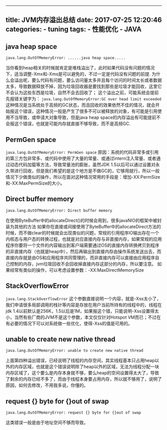 
---
title: JVM内存溢出总结
date: 2017-07-25 12:20:46
categories:
    - tuning
tags: 
    - 性能优化
    - JAVA
---

## java heap space
``java.lang.OutOfMemoryError: ......java heap space.....``

当你看到heap相关的时候就肯定是堆栈溢出了，此时如果代码没有问题的情况下，适当调整-Xmx和-Xms是可以避免的，不过一定是代码没有问题的前提.
为什么会溢出呢，要么代码有问题，要么访问量太多并且每个访问的时间太长或者数据太多，导致数据释放不掉，因为垃圾回收器是要找到那些是垃圾才能回收，这里它不会认为这些东西是垃圾，自然不会去回收了；
这个溢出之前，可能系统会提前先报错关键字为：
``java.lang.OutOfMemoryError:GC over head limit exceeded``
这种情况是当系统处于高频的GC状态，而且回收的效果依然不佳的情况，就会开始报这个错误，这种情况一般是产生了很多不可以被释放的对象，有可能是引用使用不当导致，或申请大对象导致，但是java heap space的内存溢出有可能提前不会报这个错误，也就是可能内存就直接不够导致，而不是高频GC.

<!--more-->

## PermGen space

``java.lang.OutOfMemoryError: PermGen space``
原因：系统的代码非常多或引用的第三方包非常多、或代码中使用了大量的常量、或通过intern注入常量、或者通过动态代码加载等方法，导致常量池的膨胀，虽然JDK 1.5以后可以通过设置对永久带进行回收，但是我们希望的是这个地方是不做GC的，它够用就行，所以一般情况下少做类似的操作，所以在面对这种情况常用的手段是：增加-XX:PermSize和-XX:MaxPermSize的大小。

## Direct buffer memory

``java.lang.OutOfMemoryError: Direct buffer memory``

在使用ByteBuffer中的allocateDirect()的时候会用到，很多javaNIO的框架中被封装为其他的方法
如果你在直接或间接使用了ByteBuffer中的allocateDirect方法的时候，而不做clear的时候就会出现类似的问题，常规的引用程序IO输出存在一个内核态与用户态的转换过程，也就是对应直接内存与非直接内存，如果常规的应用程序你要将一个文件的内容输出到客户端需要通过OS的直接内存转换拷贝到程序的非直接内存（也就是heap中），然后再输出到直接内存由操作系统发送出去，而直接内存就是由OS和应用程序共同管理的，而非直接内存可以直接由应用程序自己控制的内存，jvm垃圾回收不会回收掉直接内存这部分的内存，所以要注意。
如果经常有类似的操作，可以考虑设置参数：-XX:MaxDirectMemorySize

## StackOverflowError

``java.lang.StackOverflowError``
这个参数直接说明一个内容，就是-Xss太小了，我们申请很多局部调用的栈针等内容是存放在用户当前所持有的线程中的，线程在jdk 1.4以前默认是256K，1.5以后是1M，如果报这个错，只能说明-Xss设置得太小，当然有些厂商的JVM不是这个参数，本文仅仅针对Hotspot VM而已；不过在有必要的情况下可以对系统做一些优化，使得-Xss的值是可用的。

## unable to create new native thread

``java.lang.OutOfMemoryError: unable to create new native thread``

上面第四种溢出错误，已经说明了线程的内存空间，其实线程基本只占用heap以外的内存区域，也就是这个错误说明除了heap以外的区域，无法为线程分配一块内存区域了，这个要么是内存本身就不够，要么heap的空间设置得太大了，导致了剩余的内存已经不多了，而由于线程本身要占用内存，所以就不够用了，说明了原因，如何去修改，不用我多说，你懂的。

## request {} byte for {}out of swap

``java.lang.OutOfMemoryError: request {} byte for {}out of swap``

这类错误一般是由于地址空间不够而导致。
